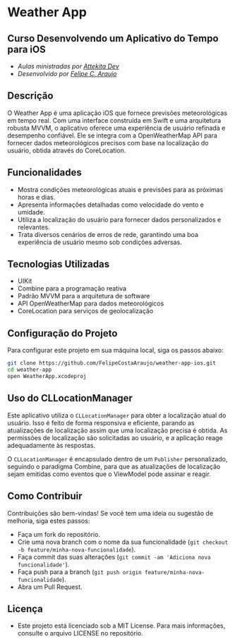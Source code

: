 # Weather App
## Curso Desenvolvendo um Aplicativo do Tempo para iOS

- _Aulas ministradas por [Attekita Dev](https://github.com/Bullas)_
- _Desenvolvido por [Felipe C. Araujo](https://github.com/FelipeCostaAraujo)_

## Descrição
O Weather App é uma aplicação iOS que fornece previsões meteorológicas em tempo real. Com uma interface construída em Swift e uma arquitetura robusta MVVM, o aplicativo oferece uma experiência de usuário refinada e desempenho confiável. Ele se integra com a OpenWeatherMap API para fornecer dados meteorológicos precisos com base na localização do usuário, obtida através do CoreLocation.

## Funcionalidades
- Mostra condições meteorológicas atuais e previsões para as próximas horas e dias.
- Apresenta informações detalhadas como velocidade do vento e umidade.
- Utiliza a localização do usuário para fornecer dados personalizados e relevantes.
- Trata diversos cenários de erros de rede, garantindo uma boa experiência de usuário mesmo sob condições adversas.

## Tecnologias Utilizadas
- UIKit
- Combine para a programação reativa
- Padrão MVVM para a arquitetura de software
- API OpenWeatherMap para dados meteorológicos
- CoreLocation para serviços de geolocalização

## Configuração do Projeto
Para configurar este projeto em sua máquina local, siga os passos abaixo:

```bash
git clone https://github.com/FelipeCostaAraujo/weather-app-ios.git
cd weather-app
open WeatherApp.xcodeproj
```

## Uso do CLLocationManager
Este aplicativo utiliza o `CLLocationManager` para obter a localização atual do usuário. Isso é feito de forma responsiva e eficiente, parando as atualizações de localização assim que uma localização precisa é obtida. As permissões de localização são solicitadas ao usuário, e a aplicação reage adequadamente às respostas.

O `CLLocationManager` é encapsulado dentro de um `Publisher` personalizado, seguindo o paradigma Combine, para que as atualizações de localização sejam emitidas como eventos que o ViewModel pode assinar e reagir.

## Como Contribuir
Contribuições são bem-vindas! Se você tem uma ideia ou sugestão de melhoria, siga estes passos:

- Faça um fork do repositório.
- Crie uma nova branch com o nome da sua funcionalidade (`git checkout -b feature/minha-nova-funcionalidade`).
- Faça commit das suas alterações (`git commit -am 'Adiciona nova funcionalidade'`).
- Faça push para a branch (`git push origin feature/minha-nova-funcionalidade`).
- Abra um Pull Request.

## Licença
- Este projeto está licenciado sob a MIT License. Para mais informações, consulte o arquivo LICENSE no repositório.